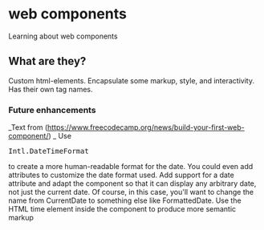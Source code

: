 # web components
Learning about web components


## What are they?
Custom html-elements. Encapsulate some markup, style, and interactivity.
Has their own tag names. 


### Future enhancements
_Text from (https://www.freecodecamp.org/news/build-your-first-web-component/) _
Use <pre>Intl.DateTimeFormat</pre> to create a more human-readable format for the date. You could even add attributes to customize the date format used.
Add support for a date attribute and adapt the component so that it can display any arbitrary date, not just the current date. Of course, in this case, you'll want to change the name from CurrentDate to something else like FormattedDate.
Use the HTML time element inside the component to produce more semantic markup